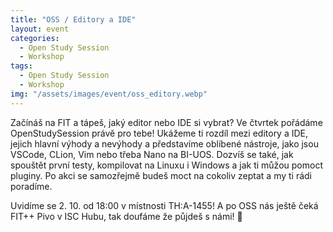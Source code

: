 ```yaml
---
title: "OSS / Editory a IDE"
layout: event
categories:
  - Open Study Session
  - Workshop
tags:
  - Open Study Session
  - Workshop
img: "/assets/images/event/oss_editory.webp"
---
```


Začínáš na FIT a tápeš, jaký editor nebo IDE si vybrat? Ve čtvrtek pořádáme OpenStudySession právě pro tebe!
Ukážeme ti rozdíl mezi editory a IDE, jejich hlavní výhody a nevýhody a představíme oblíbené nástroje, jako jsou VSCode, CLion, Vim nebo třeba Nano na BI-UOS.
Dozvíš se také, jak spouštět první testy, kompilovat na Linuxu i Windows a jak ti můžou pomoct pluginy. Po akci se samozřejmě budeš moct na cokoliv zeptat a my ti rádi poradíme.

Uvidíme se 2. 10. od 18:00 v místnosti TH:A-1455! A po OSS nás ještě čeká FIT++ Pivo v ISC Hubu, tak doufáme že půjdeš s námi! 🍻